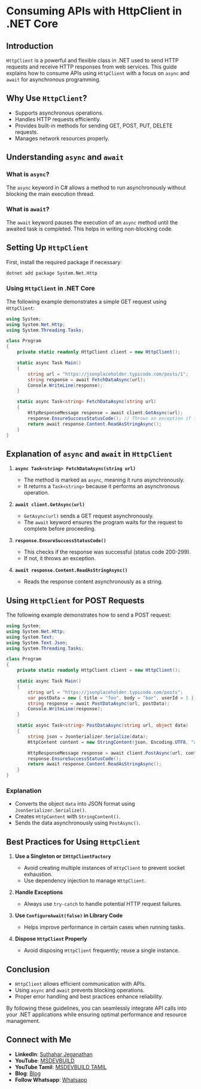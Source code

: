 # Consuming APIs with HttpClient in .NET Core

## Introduction

`HttpClient` is a powerful and flexible class in .NET used to send HTTP requests and receive HTTP responses from web services. This guide explains how to consume APIs using `HttpClient` with a focus on `async` and `await` for asynchronous programming.

## Why Use `HttpClient`?

- Supports asynchronous operations.
- Handles HTTP requests efficiently.
- Provides built-in methods for sending GET, POST, PUT, DELETE requests.
- Manages network resources properly.

## Understanding `async` and `await`

### What is `async`?
The `async` keyword in C# allows a method to run asynchronously without blocking the main execution thread.

### What is `await`?
The `await` keyword pauses the execution of an `async` method until the awaited task is completed. This helps in writing non-blocking code.

## Setting Up `HttpClient`

First, install the required package if necessary:
```sh
dotnet add package System.Net.Http
```

### Using `HttpClient` in .NET Core

The following example demonstrates a simple GET request using `HttpClient`:

```csharp
using System;
using System.Net.Http;
using System.Threading.Tasks;

class Program
{
    private static readonly HttpClient client = new HttpClient();

    static async Task Main()
    {
        string url = "https://jsonplaceholder.typicode.com/posts/1";
        string response = await FetchDataAsync(url);
        Console.WriteLine(response);
    }

    static async Task<string> FetchDataAsync(string url)
    {
        HttpResponseMessage response = await client.GetAsync(url);
        response.EnsureSuccessStatusCode(); // Throws an exception if the response is not successful
        return await response.Content.ReadAsStringAsync();
    }
}
```

## Explanation of `async` and `await` in `HttpClient`

1. **`async Task<string> FetchDataAsync(string url)`**
   - The method is marked as `async`, meaning it runs asynchronously.
   - It returns a `Task<string>` because it performs an asynchronous operation.

2. **`await client.GetAsync(url)`**
   - `GetAsync(url)` sends a GET request asynchronously.
   - The `await` keyword ensures the program waits for the request to complete before proceeding.

3. **`response.EnsureSuccessStatusCode()`**
   - This checks if the response was successful (status code 200-299).
   - If not, it throws an exception.

4. **`await response.Content.ReadAsStringAsync()`**
   - Reads the response content asynchronously as a string.

## Using `HttpClient` for POST Requests

The following example demonstrates how to send a POST request:

```csharp
using System;
using System.Net.Http;
using System.Text;
using System.Text.Json;
using System.Threading.Tasks;

class Program
{
    private static readonly HttpClient client = new HttpClient();

    static async Task Main()
    {
        string url = "https://jsonplaceholder.typicode.com/posts";
        var postData = new { title = "foo", body = "bar", userId = 1 };
        string response = await PostDataAsync(url, postData);
        Console.WriteLine(response);
    }

    static async Task<string> PostDataAsync(string url, object data)
    {
        string json = JsonSerializer.Serialize(data);
        HttpContent content = new StringContent(json, Encoding.UTF8, "application/json");

        HttpResponseMessage response = await client.PostAsync(url, content);
        response.EnsureSuccessStatusCode();
        return await response.Content.ReadAsStringAsync();
    }
}
```

### Explanation
- Converts the object `data` into JSON format using `JsonSerializer.Serialize()`.
- Creates `HttpContent` with `StringContent()`.
- Sends the data asynchronously using `PostAsync()`.

## Best Practices for Using `HttpClient`

1. **Use a Singleton or `IHttpClientFactory`**
   - Avoid creating multiple instances of `HttpClient` to prevent socket exhaustion.
   - Use dependency injection to manage `HttpClient`.

2. **Handle Exceptions**
   - Always use `try-catch` to handle potential HTTP request failures.

3. **Use `ConfigureAwait(false)` in Library Code**
   - Helps improve performance in certain cases when running tasks.

4. **Dispose `HttpClient` Properly**
   - Avoid disposing `HttpClient` frequently; reuse a single instance.

## Conclusion

- `HttpClient` allows efficient communication with APIs.
- Using `async` and `await` prevents blocking operations.
- Proper error handling and best practices enhance reliability.

By following these guidelines, you can seamlessly integrate API calls into your .NET applications while ensuring optimal performance and resource management.

 ## Connect with Me
- **LinkedIn**: [Suthahar Jeganathan](https://www.linkedin.com/in/jssuthahar/)
- **YouTube**: [MSDEVBUILD](https://www.youtube.com/@MSDEVBUILD)
- **YouTube Tamil**: [MSDEVBUILD TAMIL](https://www.youtube.com/@MSDEVBUILDTamil)
- **Blog**: [Blog](https://www.msdevbuild.com/)
- **Follow Whatsapp**: [Whatsapp](https://www.whatsapp.com/channel/0029Va5j2rHEFeXcTlUhQB0J)
